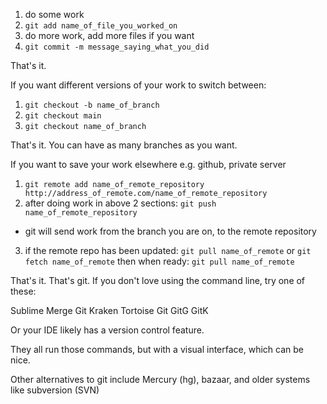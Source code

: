 1. do some work
2. `git add name_of_file_you_worked_on`
3. do more work, add more files if you want
4. `git commit -m message_saying_what_you_did`

That's it.

If you want different versions of your work to switch between:

1. `git checkout -b name_of_branch`
2. `git checkout main`
3. `git checkout name_of_branch`

That's it. You can have as many branches as you want.

If you want to save your work elsewhere e.g. github, private server

1. `git remote add name_of_remote_repository http://address_of_remote.com/name_of_remote_repository`
2. after doing work in above 2 sections:
  `git push name_of_remote_repository`
  + git will send work from the branch you are on, to the remote repository
3. if the remote repo has been updated:
  `git pull name_of_remote`
  or
  `git fetch name_of_remote`
  then when ready: `git pull name_of_remote`

That's it. That's git. If you don't love using the command line, try one of these:

Sublime Merge
Git Kraken
Tortoise Git
GitG
GitK

Or your IDE likely has a version control feature.

They all run those commands, but with a visual interface, which can be nice.

Other alternatives to git include Mercury (hg), bazaar, and older systems like subversion (SVN) 
